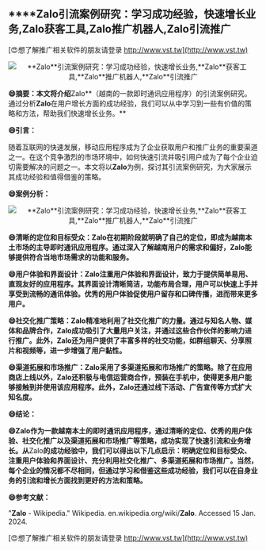 ## ****Zalo**引流案例研究：学习成功经验，快速增长业务,**Zalo**获客工具,**Zalo**推广机器人,**Zalo**引流推广**

[😍想了解推广相关软件的朋友请登录 http://www.vst.tw](http://www.vst.tw)

 <center><img src="https://vst.tw/MP4/tuiguang/png/7.png" alt="**Zalo**引流案例研究：学习成功经验，快速增长业务,**Zalo**获客工具,**Zalo**推广机器人,**Zalo**引流推广"></center>

**😄摘要：本文将介绍**Zalo**（越南的一款即时通讯应用程序）的引流案例研究。通过分析**Zalo**在用户增长方面的成功经验，我们可以从中学习到一些有价值的策略和方法，帮助我们快速增长业务。**

**😄引言：**

随着互联网的快速发展，移动应用程序成为了企业获取用户和推广业务的重要渠道之一。在这个竞争激烈的市场环境中，如何快速引流并吸引用户成为了每个企业迫切需要解决的问题之一。本文将以**Zalo**为例，探讨其引流案例研究，为大家展示其成功经验和值得借鉴的策略。

**😄案例分析：**

 <center><img src="https://vst.tw/MP4/tuiguang/png/5.png" alt="**Zalo**引流案例研究：学习成功经验，快速增长业务,**Zalo**获客工具,**Zalo**推广机器人,**Zalo**引流推广"></center>

**😄清晰的定位和目标受众：**Zalo**在初期阶段就明确了自己的定位，即成为越南本土市场的主导即时通讯应用程序。通过深入了解越南用户的需求和偏好，**Zalo**能够提供符合当地市场需求的功能和服务。**

**😄用户体验和界面设计：**Zalo**注重用户体验和界面设计，致力于提供简单易用、直观友好的应用程序。其界面设计清晰简洁，功能布局合理，用户可以快速上手并享受到流畅的通讯体验。优秀的用户体验促使用户留存和口碑传播，进而带来更多用户。**

**😄社交化推广策略：**Zalo**精准地利用了社交化推广的力量。通过与知名人物、媒体和品牌合作，**Zalo**成功吸引了大量用户关注，并通过这些合作伙伴的影响力进行推广。此外，**Zalo**还为用户提供了丰富多样的社交功能，如群组聊天、分享照片和视频等，进一步增强了用户黏性。**

**😄渠道拓展和市场推广：**Zalo**采用了多渠道拓展和市场推广的策略。除了在应用商店上线以外，**Zalo**还积极与电信运营商合作，预装在手机中，使得更多用户能够接触到并使用该应用程序。此外，**Zalo**还通过线下活动、广告宣传等方式扩大知名度。**

**😄结论：**

**😄**Zalo**作为一款越南本土的即时通讯应用程序，通过清晰的定位、优秀的用户体验、社交化推广以及渠道拓展和市场推广等策略，成功实现了快速引流和业务增长。从**Zalo**的成功经验中，我们可以得出以下几点启示：明确定位和目标受众、注重用户体验和界面设计、充分利用社交化推广、多渠道拓展和市场推广。当然，每个企业的情况都不尽相同，但通过学习和借鉴这些成功经验，我们可以在自身业务的引流和增长方面找到更好的方法和策略。**

**😄参考文献：**

"**Zalo** - Wikipedia." Wikipedia. en.wikipedia.org/wiki/**Zalo**. Accessed 15 Jan. 2024.

[😍想了解推广相关软件的朋友请登录 http://www.vst.tw](http://www.vst.tw)



